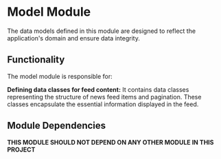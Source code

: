 # Model Module

The data models defined in this module are designed to reflect the application's domain and ensure
data integrity.

## Functionality

The model module is responsible for:

**Defining data classes for feed content:** It contains data classes representing the structure of
news feed items and pagination. These classes encapsulate the essential information displayed in the
feed.


## Module Dependencies

**THIS MODULE SHOULD NOT DEPEND ON ANY OTHER MODULE IN THIS PROJECT**
